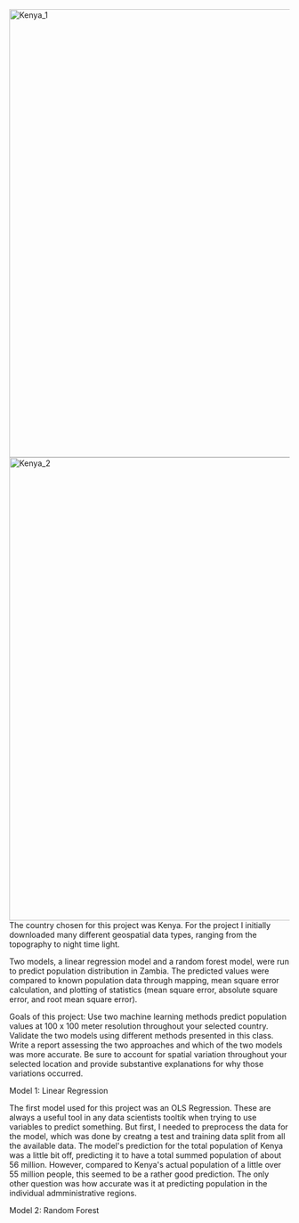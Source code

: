 <img width="805" alt="Kenya_1" src="https://user-images.githubusercontent.com/78227412/115165747-67eeee00-a07d-11eb-92b9-0412b4a7dafa.png">
<img width="832" alt="Kenya_2" src="https://user-images.githubusercontent.com/78227412/115165749-69201b00-a07d-11eb-810b-31d53e5e3fb8.png">
The country chosen for this project was Kenya. For the project I initially downloaded many different geospatial data types, ranging from the topography to night time light.  

Two models, a linear regression model and a random forest model, were run to predict population distribution in Zambia. The predicted values were compared to known population data through mapping, mean square error calculation, and plotting of statistics (mean square error, absolute square error, and root mean square error).

Goals of this project: Use two machine learning methods predict population values at 100 x 100 meter resolution throughout your selected country. Validate the two models using different methods presented in this class. Write a report assessing the two approaches and which of the two models was more accurate. Be sure to account for spatial variation throughout your selected location and provide substantive explanations for why those variations occurred.


Model 1:  Linear Regression

The first model used for this project was an OLS Regression.  These are always a useful tool in any data scientists tooltik when trying to use variables to predict something.  But first, I needed to preprocess the data for the model, which was done by creatng a test and training data split from all the available data.  The model's prediction for the total population of Kenya was a little bit off, predicting it to have a total summed population of about 56 million.  However, compared to Kenya's actual population of a little over 55 million people, this seemed to be a rather good prediction.  The only other question was how accurate was it at predicting population in the individual admministrative regions.






Model 2:  Random Forest


